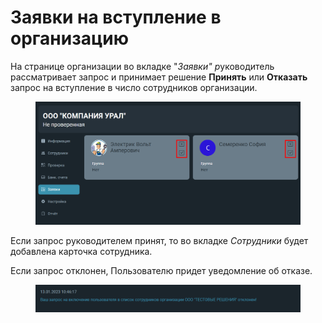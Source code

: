 # Заявки на вступление в организацию

На странице организации во вкладке "_Заявки" &#x440;_&#x443;ководитель рассматривает запрос и принимает решение **Принять** или **Отказать** запрос на вступление в число сотрудников организации.

<figure><img src="../../.gitbook/assets/image (995).png" alt=""><figcaption></figcaption></figure>

Если запрос руководителем принят, то во вкладке _Сотрудники_ будет добавлена карточка сотрудника.&#x20;

Если запрос отклонен, Пользователю придет уведомление об отказе.

<figure><img src="../../.gitbook/assets/image (534).png" alt=""><figcaption></figcaption></figure>
